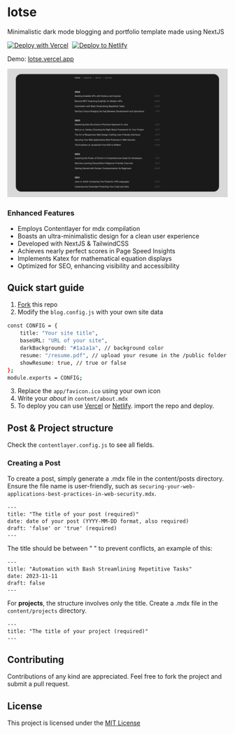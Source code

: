 # lotse

Minimalistic dark mode blogging and portfolio template made using NextJS

<div align="left">

[![Deploy with Vercel](https://vercel.com/button)](https://vercel.com/new/clone?repository-url=https%3A%2F%2Fgithub.com%2Fmarpeand%2Flotse)
<span style="margin-left:5px"></span>
[![Deploy to Netlify](https://www.netlify.com/img/deploy/button.svg)](https://app.netlify.com/start/deploy?repository=https://github.com/marpeand/lotse)

</div>

Demo: [lotse.vercel.app](https://lotse.vercel.app/)

![screenshot](/screenshot.png)

### Enhanced Features

- Employs Contentlayer for mdx compilation
- Boasts an ultra-minimalistic design for a clean user experience
- Developed with NextJS & TailwindCSS
- Achieves nearly perfect scores in Page Speed Insights
- Implements Katex for mathematical equation displays
- Optimized for SEO, enhancing visibility and accessibility

## Quick start guide

1. [Fork](https://github.com/marpeand/lotse/fork) this repo
2. Modify the `blog.config.js` with your own site data

```bash
const CONFIG = {
    title: "Your site title",
    baseURL: "URL of your site",
    darkBackground: "#1a1a1a", // background color
    resume: "/resume.pdf", // upload your resume in the /public folder
    showResume: true, // true or false
};
module.exports = CONFIG;
```

3. Replace the `app/favicon.ico` using your own icon
4. Write your _about_ in `content/about.mdx`
5. To deploy you can use [Vercel](https://vercel.com/) or [Netlify](https://www.netlify.com/).
   import the repo and deploy.

## Post & Project structure

Check the `contentlayer.config.js` to see all fields.

### Creating a Post

To create a post, simply generate a .mdx file in the content/posts directory.
Ensure the file name is user-friendly, such as `securing-your-web-applications-best-practices-in-web-security.mdx`.

```mdx
---
title: "The title of your post (required)"
date: date of your post (YYYY-MM-DD format, also required)
draft: 'false' or 'true' (required)
---
```

The title should be between " " to prevent conflicts, an example of this:

```mdx
---
title: "Automation with Bash Streamlining Repetitive Tasks"
date: 2023-11-11
draft: false
---
```

For **projects**, the structure involves only the title.
Create a .mdx file in the `content/projects` directory.

```mdx
---
title: "The title of your project (required)"
---
```

## Contributing

Contributions of any kind are appreciated. Feel free to fork the project and submit a pull request.

## License

This project is licensed under the [MIT License](LICENSE)

